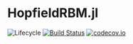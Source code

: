 # HopfieldRBM.jl

![Lifecycle](https://img.shields.io/badge/lifecycle-experimental-orange.svg)<!--
![Lifecycle](https://img.shields.io/badge/lifecycle-maturing-blue.svg)
![Lifecycle](https://img.shields.io/badge/lifecycle-stable-green.svg)
![Lifecycle](https://img.shields.io/badge/lifecycle-retired-orange.svg)
![Lifecycle](https://img.shields.io/badge/lifecycle-archived-red.svg)
![Lifecycle](https://img.shields.io/badge/lifecycle-dormant-blue.svg) -->
[![Build Status](https://travis-ci.com/francescoalemanno/HopfieldRBM.jl.svg?branch=master)](https://travis-ci.com/francescoalemanno/HopfieldRBM.jl)
[![codecov.io](http://codecov.io/github/francescoalemanno/HopfieldRBM.jl/coverage.svg?branch=master)](http://codecov.io/github/francescoalemanno/HopfieldRBM.jl?branch=master)
<!--
[![Documentation](https://img.shields.io/badge/docs-stable-blue.svg)](https://francescoalemanno.github.io/HopfieldRBM.jl/stable)
[![Documentation](https://img.shields.io/badge/docs-master-blue.svg)](https://francescoalemanno.github.io/HopfieldRBM.jl/dev)
-->
